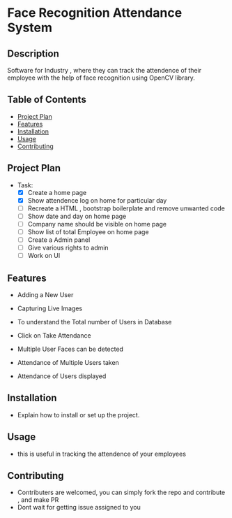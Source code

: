 
# Face Recognition Attendance System 

## Description
Software for Industry , where they can track the attendence of their employee with the help of face recognition using OpenCV library.

## Table of Contents
- [Project Plan](#project-plan)
- [Features](#features)
- [Installation](#installation)
- [Usage](#usage)
- [Contributing](#contributing)

## Project Plan
- Task:
  - [x] Create a home page
  - [x] Show attendence log on home for particular day
  - [ ] Recreate a HTML , bootstrap boilerplate and remove unwanted code
  - [ ] Show date and day on home page
  - [ ] Company name should be visible on home page
  - [ ] Show list of total Employee on home page
  - [ ] Create a Admin panel
  - [ ] Give various rights to admin 
  - [ ] Work on UI

## Features
- Adding a New User

-	Capturing Live Images

-	To understand the Total number of Users in Database
  
-	Click on Take Attendance 

-	Multiple User Faces can be detected

-	Attendance of Multiple Users taken

-	Attendance of Users displayed

## Installation
- Explain how to install or set up the project.

## Usage
- this is useful in tracking the attendence of your employees

## Contributing
- Contributers are welcomed, you can simply fork the repo and contribute , and make PR
- Dont wait for getting issue assigned to you

